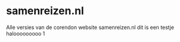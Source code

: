 # samenreizen.nl
Alle versies van de corendon website samenreizen.nl
dit is een testje
halooooooooo 1

